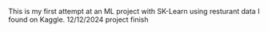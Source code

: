 This is my first attempt at an ML project with SK-Learn 
using resturant data I found on Kaggle.
12/12/2024 project finish
